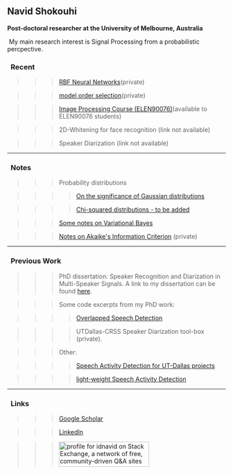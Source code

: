 ## Navid Shokouhi
**Post-doctoral researcher at the University of Melbourne, Australia**

&nbsp;My main research interest is Signal Processing from a probabilistic percpective.


### &nbsp;&nbsp;Recent
>>> [RBF Neural Networks](https://github.com/idnavid/RBFadapt)(private)

>>> [model order selection](https://github.com/idnavid/selectOrder/blob/master/notes/readme.md)(private)

>>> [Image Processing Course (ELEN90076)](https://github.com/idnavid/imageprocessing_elen90076)(available to ELEN90076 students)

>>> 2D-Whitening for face recognition (link not available)

>>> Speaker Diarization (link not available)

------
### &nbsp;&nbsp;Notes
>>> Probability distributions

>>>> [On the significance of Gaussian distributions](https://github.com/idnavid/misc/blob/master/Gaussian_approximation.md)

>>>> [Chi-squared distributions - to be added](NA)

>>> [Some notes on Variational Bayes](https://github.com/idnavid/misc/blob/master/variationalbayes_doc1.ipynb)

>>> [Notes on Akaike's Information Criterion](https://github.com/idnavid/selectOrder/blob/master/docs/deriving_aic/deriving_aic.pdf) (private)
 
 
------
### &nbsp;&nbsp;Previous Work
>>> PhD dissertation: Speaker Recognition and Diarization in Multi-Speaker Signals. A link to my dissertation can be found [here](https://github.com/idnavid/dissertation/blob/master/SHOKOUHI-DISSERTATION-2017-rev3.pdf). 


>>> Some code excerpts from my PhD work: 

>>>> [Overlapped Speech Detection](https://github.com/idnavid/pyknograms)

>>>> UTDallas-CRSS Speaker Diarization tool-box (private). 

>>> Other: 

>>>> [Speech Activity Detection for UT-Dallas projects](https://github.com/idnavid/speech_activity_detection)

>>>>  [light-weight Speech Activity Detection](https://github.com/idnavid/py_vad_tool)

------
### &nbsp;&nbsp;Links

>>> [Google Scholar](https://scholar.google.com/citations?user=DHxzPt8AAAAJ&hl=en&oi=ao)

>>> [LinkedIn](https://www.linkedin.com/in/navidshokouhi/)

>>> <a href="https://stackexchange.com/users/1800970/idnavid"><img src="https://stackexchange.com/users/flair/1800970.png" width="208" height="58" alt="profile for idnavid on Stack Exchange, a network of free, community-driven Q&amp;A sites" title="profile for idnavid on Stack Exchange, a network of free, community-driven Q&amp;A sites" /></a>
